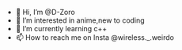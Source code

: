 - 👋 Hi, I’m @D-Zoro
- 👀 I’m interested in anime,new to coding 
- 🌱 I’m currently learning c++
- 📫 How to reach me on Insta @wireless._.weirdo 

<!---
D-Zoro/D-Zoro is a ✨ special ✨ repository because its `README.md` (this file) appears on your GitHub profile.
You can click the Preview link to take a look at your changes.
--->
